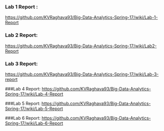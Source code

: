 ### Lab 1 Report : 
https://github.com/KVRaghava93/Big-Data-Analytics-Spring-17/wiki/Lab-1-Report


### Lab 2 Report:
https://github.com/KVRaghava93/Big-Data-Analytics-Spring-17/wiki/Lab2-Report


### Lab 3 Report:
https://github.com/KVRaghava93/Big-Data-Analytics-Spring-17/wiki/Lab-3-report

###Lab 4 Report:
https://github.com/KVRaghava93/Big-Data-Analytics-Spring-17/wiki/Lab-4-Report

###Lab 5 Report:
https://github.com/KVRaghava93/Big-Data-Analytics-Spring-17/wiki/Lab-5-Report

###Lab 6 Report:
https://github.com/KVRaghava93/Big-Data-Analytics-Spring-17/wiki/Lab-6-Report
